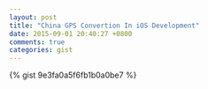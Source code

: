 ```yaml
---
layout: post
title: "China GPS Convertion In iOS Development"
date: 2015-09-01 20:40:27 +0800
comments: true
categories: gist
---
```

<!--more-->
{% gist 9e3fa0a5f6fb1b0a0be7 %}
